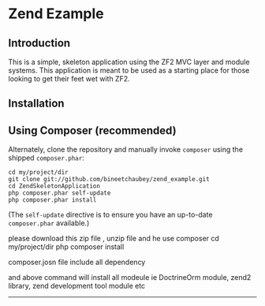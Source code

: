 Zend Ezample 
=======================

Introduction
------------
This is a simple, skeleton application using the ZF2 MVC layer and module
systems. This application is meant to be used as a starting place for those
looking to get their feet wet with ZF2.


Installation
------------

Using Composer (recommended)
----------------------------
Alternately, clone the repository and manually invoke `composer` using the shipped
`composer.phar`:

    cd my/project/dir
    git clone git://github.com/bineetchaubey/zend_example.git
    cd ZendSkeletonApplication
    php composer.phar self-update
    php composer.phar install

(The `self-update` directive is to ensure you have an up-to-date `composer.phar`
available.)

please  download  this zip file , unzip file and he use   composer
    cd my/project/dir
    php composer install

composer.josn file include all dependency

and above command will install all modeule ie DoctrineOrm module, zend2 library, zend development tool module etc

--------------------